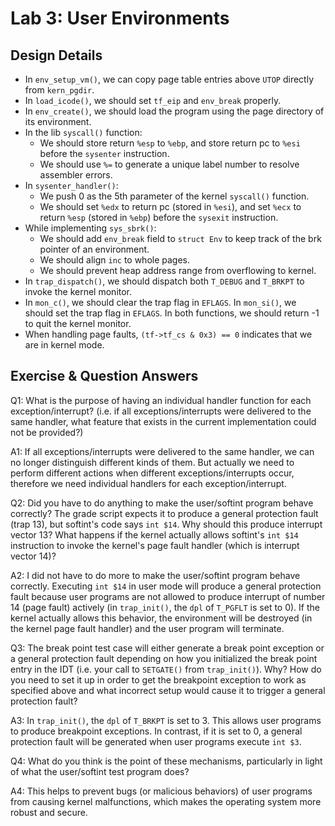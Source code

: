 # Lab 3: User Environments

## Design Details

- In `env_setup_vm()`, we can copy page table entries above `UTOP` directly from `kern_pgdir`.
- In `load_icode()`, we should set `tf_eip` and `env_break` properly.
- In `env_create()`, we should load the program using the page directory of its environment.
- In the lib `syscall()` function:
  - We should store return `%esp` to `%ebp`, and store return pc to `%esi` before the `sysenter` instruction.
  - We should use `%=` to generate a unique label number to resolve assembler errors.
- In `sysenter_handler()`:
  - We push 0 as the 5th parameter of the kernel `syscall()` function.
  - We should set `%edx` to return pc (stored in `%esi`), and set `%ecx` to return `%esp` (stored in `%ebp`) before the `sysexit` instruction.
- While implementing `sys_sbrk()`:
  - We should add `env_break` field to `struct Env` to keep track of the brk pointer of an environment.
  - We should align `inc` to whole pages.
  - We should prevent heap address range from overflowing to kernel.
- In `trap_dispatch()`, we should dispatch both `T_DEBUG` and `T_BRKPT` to invoke the kernel monitor.
- In `mon_c()`, we should clear the trap flag in `EFLAGS`. In `mon_si()`, we should set the trap flag in `EFLAGS`. In both functions, we should return -1 to quit the kernel monitor.
- When handling page faults, `(tf->tf_cs & 0x3) == 0` indicates that we are in kernel mode.

## Exercise & Question Answers

Q1: What is the purpose of having an individual handler function for each exception/interrupt? (i.e. if all exceptions/interrupts were delivered to the same handler, what feature that exists in the current implementation could not be provided?)

A1: If all exceptions/interrupts were delivered to the same handler, we can no longer distinguish different kinds of them. But actually we need to perform different actions when different exceptions/interrupts occur, therefore we need individual handlers for each exception/interrupt.

Q2: Did you have to do anything to make the user/softint program behave correctly? The grade script expects it to produce a general protection fault (trap 13), but softint's code says `int $14`. Why should this produce interrupt vector 13? What happens if the kernel actually allows softint's `int $14` instruction to invoke the kernel's page fault handler (which is interrupt vector 14)?

A2: I did not have to do more to make the user/softint program behave correctly. Executing `int $14` in user mode will produce a general protection fault because user programs are not allowed to produce interrupt of number 14 (page fault) actively (in `trap_init()`, the `dpl` of `T_PGFLT` is set to 0). If the kernel actually allows this behavior, the environment will be destroyed (in the kernel page fault handler) and the user program will terminate.

Q3: The break point test case will either generate a break point exception or a general protection fault depending on how you initialized the break point entry in the IDT (i.e. your call to `SETGATE()` from `trap_init()`). Why? How do you need to set it up in order to get the breakpoint exception to work as specified above and what incorrect setup would cause it to trigger a general protection fault?

A3: In `trap_init()`, the `dpl` of `T_BRKPT` is set to 3. This allows user programs to produce breakpoint exceptions. In contrast, if it is set to 0, a general protection fault will be generated when user programs execute `int $3`.

Q4: What do you think is the point of these mechanisms, particularly in light of what the user/softint test program does?

A4: This helps to prevent bugs (or malicious behaviors) of user programs from causing kernel malfunctions, which makes the operating system more robust and secure.

